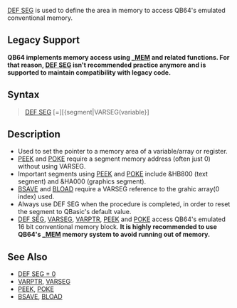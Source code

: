 [DEF SEG](DEF-SEG) is used to define the area in memory to access QB64's emulated conventional memory.

## Legacy Support

**QB64 implements memory access using [_MEM](_MEM) and related functions. For that reason, [DEF SEG](DEF-SEG) isn't recommended practice anymore and is supported to maintain compatibility with legacy code.**

## Syntax

>  [DEF SEG](DEF-SEG) [=][{segment|VARSEG(variable}]


## Description

* Used to set the pointer to a memory area of a variable/array or register.
* [PEEK](PEEK) and [POKE](POKE) require a segment memory address (often just 0) without using VARSEG.
* Important segments using [PEEK](PEEK) and [POKE](POKE) include &HB800 (text segment) and &HA000 (graphics segment).
* [BSAVE](BSAVE) and [BLOAD](BLOAD) require a VARSEG reference to the grahic array(0 index) used.
* Always use DEF SEG when the procedure is completed, in order to reset the segment to QBasic's default value.
* [DEF SEG](DEF-SEG), [VARSEG](VARSEG), [VARPTR](VARPTR), [PEEK](PEEK) and [POKE](POKE) access QB64's emulated 16 bit conventional memory block. **It is highly recommended to use QB64's [_MEM](_MEM) memory system to avoid running out of memory.**

## See Also
 
* [DEF SEG = 0](DEF-SEG-=-0)
* [VARPTR](VARPTR), [VARSEG](VARSEG) 
* [PEEK](PEEK), [POKE](POKE)
* [BSAVE](BSAVE), [BLOAD](BLOAD)
